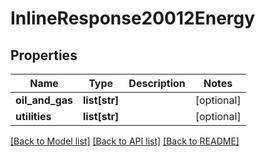 # InlineResponse20012Energy

## Properties
Name | Type | Description | Notes
------------ | ------------- | ------------- | -------------
**oil_and_gas** | **list[str]** |  | [optional] 
**utilities** | **list[str]** |  | [optional] 

[[Back to Model list]](../README.md#documentation-for-models) [[Back to API list]](../README.md#documentation-for-api-endpoints) [[Back to README]](../README.md)



